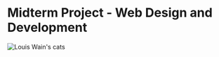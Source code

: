 # Midterm Project - Web Design and Development
<picture>
 <source media="(prefers-color-scheme: dark)" srcset="YOUR-DARKMODE-IMAGE">
 <source media="(prefers-color-scheme: light)" srcset="YOUR-LIGHTMODE-IMAGE">
 <img alt="Louis Wain's cats" src="https://ichef.bbci.co.uk/news/976/cpsprodpb/10EEF/production/_121995396_mediaitem121958723.jpg">
</picture>

